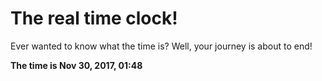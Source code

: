 # The real time clock!

Ever wanted to know what the time is? Well, your journey is about to end!

**The time is Nov 30, 2017, 01:48**
